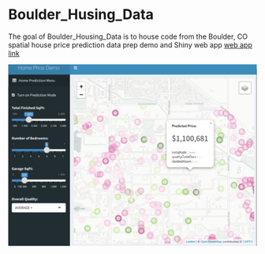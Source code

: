 
# Boulder_Husing_Data

<!-- badges: start -->
<!-- badges: end -->

The goal of Boulder_Housing_Data is to house code from the Boulder, CO spatial house price prediction data prep demo and Shiny web app [web app link](https://matthew-harris.shinyapps.io/Housing_Prediction_Demo/)

![Boulder, CO Housing price Webapp Screenshot](/Boulder_Housing_app_screenshot.png?raw=true "Boulder, CO Housing price Webapp Screenshot")

